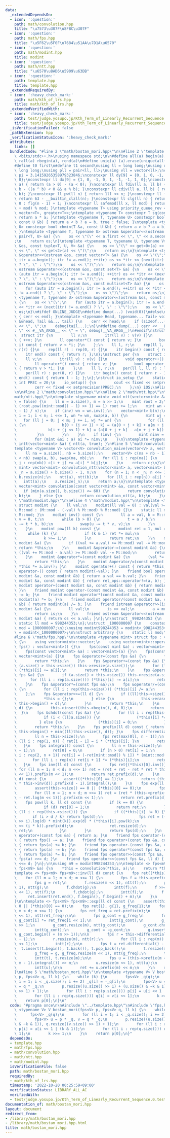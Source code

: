 ```yaml
---
data:
  _extendedDependsOn:
  - icon: ':question:'
    path: math/convolution.hpp
    title: "\u7573\u307F\u8FBC\u307F"
  - icon: ':question:'
    path: math/fps.hpp
    title: "\u5F62\u5F0F\u7684\u51AA\u7D1A\u6570"
  - icon: ':question:'
    path: math/modint.hpp
    title: modint
  - icon: ':question:'
    path: math/ntt.hpp
    title: "\u6570\u8AD6\u5909\u63DB"
  - icon: ':question:'
    path: template.hpp
    title: template.hpp
  _extendedRequiredBy:
  - icon: ':heavy_check_mark:'
    path: math/kth_of_lrs.hpp
    title: math/kth_of_lrs.hpp
  _extendedVerifiedWith:
  - icon: ':heavy_check_mark:'
    path: test/judge.yosupo.jp/Kth_Term_of_Linearly_Recurrent_Sequence.0.test.cpp
    title: test/judge.yosupo.jp/Kth_Term_of_Linearly_Recurrent_Sequence.0.test.cpp
  _isVerificationFailed: false
  _pathExtension: hpp
  _verificationStatusIcon: ':heavy_check_mark:'
  attributes:
    links: []
  bundledCode: "#line 2 \"math/bostan_mori.hpp\"\n\n#line 2 \"template.hpp\"\n\n#include\
    \ <bits/stdc++.h>\nusing namespace std;\n\n#define all(a) begin(a), end(a)\n#define\
    \ rall(a) rbegin(a), rend(a)\n#define uniq(a) (a).erase(unique(all(a)), (a).end())\n\
    #define t0 first\n#define t1 second\nusing ll = long long;\nusing ull = unsigned\
    \ long long;\nusing pll = pair<ll, ll>;\nusing vll = vector<ll>;\nconstexpr double\
    \ pi = 3.14159265358979323846;\nconstexpr ll dy[9] = {0, 1, 0, -1, 1, 1, -1, -1,\
    \ 0};\nconstexpr ll dx[9] = {1, 0, -1, 0, 1, -1, -1, 1, 0};\nconstexpr ll sign(ll\
    \ a) { return (a > 0) - (a < 0); }\nconstexpr ll fdiv(ll a, ll b) { return a /\
    \ b - ((a ^ b) < 0 && a % b); }\nconstexpr ll cdiv(ll a, ll b) { return -fdiv(-a,\
    \ b); }\nconstexpr ll pw(ll n) { return 1ll << n; }\nconstexpr ll flg(ll n) {\
    \ return 63 - __builtin_clzll(n); }\nconstexpr ll clg(ll n) { return n == 1 ?\
    \ 0 : flg(n - 1) + 1; }\nconstexpr ll safemod(ll x, ll mod) { return (x % mod\
    \ + mod) % mod; }\ntemplate <typename T> using priority_queue_rev = priority_queue<T,\
    \ vector<T>, greater<T>>;\ntemplate <typename T> constexpr T sq(const T &a) {\
    \ return a * a; }\ntemplate <typename T, typename U> constexpr bool chmax(T &a,\
    \ const U &b) { return a < b ? a = b, true : false; }\ntemplate <typename T, typename\
    \ U> constexpr bool chmin(T &a, const U &b) { return a > b ? a = b, true : false;\
    \ }\ntemplate <typename T, typename U> ostream &operator<<(ostream &os, const\
    \ pair<T, U> &a) {\n    os << \"(\" << a.first << \", \" << a.second << \")\"\
    ;\n    return os;\n}\ntemplate <typename T, typename U, typename V> ostream &operator<<(ostream\
    \ &os, const tuple<T, U, V> &a) {\n    os << \"(\" << get<0>(a) << \", \" << get<1>(a)\
    \ << \", \" << get<2>(a) << \")\";\n    return os;\n}\ntemplate <typename T> ostream\
    \ &operator<<(ostream &os, const vector<T> &a) {\n    os << \"(\";\n    for (auto\
    \ itr = a.begin(); itr != a.end(); ++itr) os << *itr << (next(itr) != a.end()\
    \ ? \", \" : \"\");\n    os << \")\";\n    return os;\n}\ntemplate <typename T>\
    \ ostream &operator<<(ostream &os, const set<T> &a) {\n    os << \"(\";\n    for\
    \ (auto itr = a.begin(); itr != a.end(); ++itr) os << *itr << (next(itr) != a.end()\
    \ ? \", \" : \"\");\n    os << \")\";\n    return os;\n}\ntemplate <typename T>\
    \ ostream &operator<<(ostream &os, const multiset<T> &a) {\n    os << \"(\";\n\
    \    for (auto itr = a.begin(); itr != a.end(); ++itr) os << *itr << (next(itr)\
    \ != a.end() ? \", \" : \"\");\n    os << \")\";\n    return os;\n}\ntemplate\
    \ <typename T, typename U> ostream &operator<<(ostream &os, const map<T, U> &a)\
    \ {\n    os << \"(\";\n    for (auto itr = a.begin(); itr != a.end(); ++itr) os\
    \ << *itr << (next(itr) != a.end() ? \", \" : \"\");\n    os << \")\";\n    return\
    \ os;\n}\n#ifdef ONLINE_JUDGE\n#define dump(...) (void(0))\n#else\nvoid debug()\
    \ { cerr << endl; }\ntemplate <typename Head, typename... Tail> void debug(Head\
    \ &&head, Tail &&... tail) {\n    cerr << head;\n    if (sizeof...(Tail)) cerr\
    \ << \", \";\n    debug(tail...);\n}\n#define dump(...) cerr << __LINE__ << \"\
    : \" << #__VA_ARGS__ << \" = \", debug(__VA_ARGS__)\n#endif\nstruct rep {\n  \
    \  struct itr {\n        ll v;\n        itr(ll v) : v(v) {}\n        void operator++()\
    \ { ++v; }\n        ll operator*() const { return v; }\n        bool operator!=(itr\
    \ i) const { return v < *i; }\n    };\n    ll l, r;\n    rep(ll l, ll r) : l(l),\
    \ r(r) {}\n    rep(ll r) : rep(0, r) {}\n    itr begin() const { return l; };\n\
    \    itr end() const { return r; };\n};\nstruct per {\n    struct itr {\n    \
    \    ll v;\n        itr(ll v) : v(v) {}\n        void operator++() { --v; }\n\
    \        ll operator*() const { return v; }\n        bool operator!=(itr i) const\
    \ { return v > *i; }\n    };\n    ll l, r;\n    per(ll l, ll r) : l(l), r(r) {}\n\
    \    per(ll r) : per(0, r) {}\n    itr begin() const { return r - 1; };\n    itr\
    \ end() const { return l - 1; };\n};\nstruct io_setup {\n    static constexpr\
    \ int PREC = 20;\n    io_setup() {\n        cout << fixed << setprecision(PREC);\n\
    \        cerr << fixed << setprecision(PREC);\n    };\n} iOS;\n#line 2 \"math/fps.hpp\"\
    \n\n#line 2 \"math/convolution.hpp\"\n\n#line 2 \"math/ntt.hpp\"\n\n#line 4 \"\
    math/ntt.hpp\"\n\ntemplate <typename mint> void ntt(vector<mint> &a, bool inv\
    \ = false) {\n    ll n = a.size(), m = n >> 1;\n    mint root = 2;\n    while\
    \ (root.pow((mint::mod() - 1) >> 1) == 1) root += 1;\n    mint wn = root.pow((mint::mod()\
    \ - 1) / n);\n    if (inv) wn = wn.inv();\n    vector<mint> b(n);\n    for (ll\
    \ i = 1; i < n; i <<= 1, wn *= wn, swap(a, b)) {\n        mint wj = 1;\n     \
    \   for (ll j = 0; j < m; j += i, wj *= wn) {\n            for (ll k : rep(i))\
    \ {\n                b[0 + (j << 1) + k] = (a[0 + j + k] + a[m + j + k]);\n  \
    \              b[i + (j << 1) + k] = (a[0 + j + k] - a[m + j + k]) * wj;\n   \
    \         }\n        }\n    }\n    if (inv) {\n        mint ninv = mint(n).inv();\n\
    \        for (mint &ai : a) ai *= ninv;\n    }\n}\ntemplate <typename mint> void\
    \ intt(vector<mint> &a) { ntt(a, true); }\n#line 5 \"math/convolution.hpp\"\n\n\
    template <typename V> vector<V> convolution_naive(vector<V> a, vector<V> b) {\n\
    \    ll na = a.size(), nb = b.size();\n    vector<V> c(na + nb - 1);\n    if (na\
    \ < nb) swap(a, b), swap(na, nb);\n    for (ll i : rep(na)) {\n        for (ll\
    \ j : rep(nb)) c[i + j] += a[i] * b[j];\n    }\n    return c;\n}\n\ntemplate <typename\
    \ mint> vector<mint> convolution_ntt(vector<mint> a, vector<mint> b) {\n    ll\
    \ _n = a.size() + b.size() - 1, n;\n    for (n = 1; n < _n; n <<= 1) {}\n    a.resize(n),\
    \ b.resize(n);\n    ntt(a), ntt(b);\n    for (ll i : rep(n)) a[i] *= b[i];\n \
    \   intt(a);\n    a.resize(_n);\n    return a;\n}\n\ntemplate <typename mint>\
    \ vector<mint> convolution(const vector<mint> &a, const vector<mint> &b) {\n \
    \   if (min(a.size(), b.size()) <= 60) {\n        return convolution_naive(a,\
    \ b);\n    } else {\n        return convolution_ntt(a, b);\n    }\n}\n#line 2\
    \ \"math/modint.hpp\"\n\n#line 4 \"math/modint.hpp\"\n\ntemplate <typename M>\
    \ struct modint {\n    ll val;\n    modint(ll val = 0) : val(val >= 0 ? val %\
    \ M::mod : (M::mod - (-val) % M::mod) % M::mod) {}\n    static ll mod() { return\
    \ M::mod; }\n    modint inv() const {\n        ll a = val, b = M::mod, u = 1,\
    \ v = 0, t;\n        while (b > 0) {\n            t = a / b;\n            swap(a\
    \ -= t * b, b);\n            swap(u -= t * v, v);\n        }\n        return u;\n\
    \    }\n    modint pow(ll k) const {\n        modint ret = 1, mul = val;\n   \
    \     while (k) {\n            if (k & 1) ret *= mul;\n            mul *= mul;\n\
    \            k >>= 1;\n        }\n        return ret;\n    }\n    modint &operator+=(const\
    \ modint &a) {\n        if ((val += a.val) >= M::mod) val -= M::mod;\n       \
    \ return *this;\n    }\n    modint &operator-=(const modint &a) {\n        if\
    \ ((val += M::mod - a.val) >= M::mod) val -= M::mod;\n        return *this;\n\
    \    }\n    modint &operator*=(const modint &a) {\n        (val *= a.val) %= M::mod;\n\
    \        return *this;\n    }\n    modint &operator/=(const modint &a) { return\
    \ *this *= a.inv(); }\n    modint operator+() const { return *this; }\n    modint\
    \ operator-() const { return modint(-val); }\n    friend bool operator==(const\
    \ modint &a, const modint &b) { return a.val == b.val; }\n    friend bool operator!=(const\
    \ modint &a, const modint &b) { return rel_ops::operator!=(a, b); }\n    friend\
    \ modint operator+(const modint &a, const modint &b) { return modint(a) += b;\
    \ }\n    friend modint operator-(const modint &a, const modint &b) { return modint(a)\
    \ -= b; }\n    friend modint operator*(const modint &a, const modint &b) { return\
    \ modint(a) *= b; }\n    friend modint operator/(const modint &a, const modint\
    \ &b) { return modint(a) /= b; }\n    friend istream &operator>>(istream &is,\
    \ modint &a) {\n        ll val;\n        is >> val;\n        a = modint(val);\n\
    \        return is;\n    }\n    friend ostream &operator<<(ostream &os, const\
    \ modint &a) { return os << a.val; }\n};\n\nstruct _998244353 {\n    constexpr\
    \ static ll mod = 998244353;\n};\nstruct _1000000007 {\n    constexpr static ll\
    \ mod = 1000000007;\n};\nusing modint998244353 = modint<_998244353>;\nusing modint1000000007\
    \ = modint<_1000000007>;\n\nstruct arbitrary {\n    static ll mod;\n};\nll arbitrary::mod;\n\
    #line 6 \"math/fps.hpp\"\n\ntemplate <typename mint> struct fps : vector<mint>\
    \ {\n    using vector<mint>::vector;\n    using vector<mint>::operator=;\n   \
    \ fps() : vector<mint>() {}\n    fps(const mint &a) : vector<mint>(1, a) {}\n\
    \    fps(const vector<mint> &a) : vector<mint>(a) {}\n    fps(const fps &a) :\
    \ vector<mint>(a) {}\n    fps &operator=(const fps &a) {\n        *this = (vector<mint>)a;\n\
    \        return *this;\n    }\n    fps &operator+=(const fps &a) {\n        if\
    \ (a.size() > this->size()) this->resize(a.size());\n        for (ll i : rep(a.size()))\
    \ (*this)[i] += a[i];\n        return *this;\n    }\n    fps &operator-=(const\
    \ fps &a) {\n        if (a.size() > this->size()) this->resize(a.size());\n  \
    \      for (ll i : rep(a.size())) (*this)[i] -= a[i];\n        return *this;\n\
    \    }\n    fps &operator*=(const fps &a);\n    fps &operator/=(const mint &a)\
    \ {\n        for (ll i : rep(this->size())) (*this)[i] /= a;\n        return *this;\n\
    \    };\n    fps &operator>>=(ll d) {\n        if ((ll)this->size() <= d) {\n\
    \            *this = {};\n        } else {\n            this->erase(this->begin(),\
    \ this->begin() + d);\n        }\n        return *this;\n    }\n    fps &operator<<=(ll\
    \ d) {\n        this->insert(this->begin(), d, 0);\n        return *this;\n  \
    \  }\n    fps &chdot(const fps &a) {\n        for (ll i : rep(this->size())) {\n\
    \            if (i < (ll)a.size()) {\n                (*this)[i] *= a[i];\n  \
    \          } else {\n                (*this)[i] = 0;\n            }\n        }\n\
    \        return *this;\n    }\n    fps prefix(ll d) const { return fps(this->begin(),\
    \ this->begin() + min((ll)this->size(), d)); }\n    fps differential() const {\n\
    \        ll n = this->size();\n        fps ret(max(0ll, n - 1));\n        for\
    \ (ll i : rep(1, n)) { ret[i - 1] = i * (*this)[i]; }\n        return ret;\n \
    \   }\n    fps integral() const {\n        ll n = this->size();\n        fps ret(n\
    \ + 1);\n        ret[0] = 0;\n        if (n > 0) ret[1] = 1;\n        for (ll\
    \ i : rep(2, n + 1)) ret[i] = (-ret[mint::mod() % i]) * (mint::mod() / i);\n \
    \       for (ll i : rep(n)) ret[i + 1] *= (*this)[i];\n        return ret;\n \
    \   }\n    fps inv(ll d) const {\n        fps ret{(*this)[0].inv()};\n       \
    \ for (ll m = 1; m < d; m <<= 1) ret = (ret + ret - ret * ret * this->prefix(m\
    \ << 1)).prefix(m << 1);\n        return ret.prefix(d);\n    }\n    fps log(ll\
    \ d) const {\n        assert((*this)[0] == 1);\n        return (this->differential()\
    \ * this->inv(d)).prefix(d - 1).integral();\n    }\n    fps exp(ll d) const {\n\
    \        assert(this->size() == 0 || (*this)[0] == 0);\n        fps ret{1};\n\
    \        for (ll m = 1; m < d; m <<= 1) ret = (ret * (this->prefix(m << 1) + 1\
    \ - ret.log(m << 1))).prefix(m << 1);\n        return ret.prefix(d);\n    }\n\
    \    fps pow(ll k, ll d) const {\n        if (k == 0) {\n            fps ret(d);\n\
    \            if (d) ret[0] = 1;\n            return ret;\n        }\n        for\
    \ (ll i : rep(this->size())) {\n            if ((*this)[i] != 0) {\n         \
    \       if (i > d / k) return fps(d);\n                fps ret = (((*this * (*this)[i].inv())\
    \ >> i).log(d) * mint(k)).exp(d) * (*this)[i].pow(k);\n                ret = (ret\
    \ << (i * k)).prefix(d);\n                ret.resize(d);\n                return\
    \ ret;\n            }\n        }\n        return fps(d);\n    }\n    friend fps\
    \ operator+(const fps &a) { return a; }\n    friend fps operator-(const fps &a)\
    \ { return fps() -= a; }\n    friend fps operator+(const fps &a, const fps &b)\
    \ { return fps(a) += b; }\n    friend fps operator-(const fps &a, const fps &b)\
    \ { return fps(a) -= b; }\n    friend fps operator*(const fps &a, const fps &b)\
    \ { return fps(a) *= b; }\n    friend fps operator>>(const fps &a, ll d) { return\
    \ fps(a) >>= d; }\n    friend fps operator<<(const fps &a, ll d) { return fps(a)\
    \ <<= d; }\n};\n\nusing m9 = modint998244353;\n\ntemplate <> fps<m9> &fps<m9>::operator*=(const\
    \ fps<m9> &a) {\n    *this = convolution(*this, a);\n    return *this;\n}\n\n\
    template <> fps<m9> fps<m9>::inv(ll d) const {\n    fps ret{(*this)[0].inv()};\n\
    \    for (ll m = 1; m < d; m <<= 1) {\n        fps f = this->prefix(m << 1);\n\
    \        fps g = ret;\n        f.resize(m << 1), ntt(f);\n        g.resize(m <<\
    \ 1), ntt(g);\n        f.chdot(g);\n        intt(f);\n        f >>= m, f.resize(m\
    \ << 1), ntt(f);\n        f.chdot(g);\n        intt(f);\n        f = -f;\n   \
    \     ret.insert(ret.end(), f.begin(), f.begin() + m);\n    }\n    return ret.prefix(d);\n\
    }\n\ntemplate <> fps<m9> fps<m9>::exp(ll d) const {\n    assert(this->size() ==\
    \ 0 || (*this)[0] == 0);\n    fps ret{1}, g{1}, g_freq{1};\n    for (ll m = 1;\
    \ m < d; m <<= 1) {\n        fps ret_freq = ret.prefix(m);\n        ret_freq.resize(m\
    \ << 1), ntt(ret_freq);\n\n        fps g_cont = g_freq;\n        for (ll i : rep(m))\
    \ g_cont[i] *= ret_freq[i << 1];\n        intt(g_cont);\n        g_cont >>= m\
    \ >> 1;\n        g_cont.resize(m), ntt(g_cont);\n        g_cont.chdot(g_freq);\n\
    \        intt(g_cont);\n        g_cont = -g_cont;\n        g.insert(g.end(), g_cont.begin(),\
    \ g_cont.begin() + (m >> 1));\n\n        fps r = this->differential().prefix(m\
    \ - 1);\n        r.resize(m), ntt(r);\n        for (ll i : rep(m)) r[i] *= ret_freq[i\
    \ << 1];\n        intt(r);\n\n        fps t = ret.differential() - r;\n      \
    \  t.insert(t.begin(), t.back()), t.pop_back();\n        t.resize(m << 1), ntt(t);\n\
    \        g_freq = g, g_freq.resize(m << 1), ntt(g_freq);\n        t.chdot(g_freq);\n\
    \        intt(t), t.resize(m);\n\n        fps u = (this->prefix(m << 1) - (t <<\
    \ m - 1).integral()) >> m;\n        u.resize(m << 1), ntt(u);\n        u.chdot(ret_freq);\n\
    \        intt(u);\n\n        ret += u.prefix(m) << m;\n    }\n    return ret.prefix(d);\n\
    }\n#line 5 \"math/bostan_mori.hpp\"\n\ntemplate <typename V> V bostan_mori(fps<V>\
    \ p, fps<V> q, ll k) {\n    while (k) {\n        fps<V> _q(q);\n        for (ll\
    \ i = 1; i < _q.size(); i += 2) _q[i] = -_q[i];\n        fps<V> u = p * _q, v\
    \ = q * _q;\n        p.resize((u.size() >> 1) + (u.size() & ~k & 1)), q.resize((v.size()\
    \ >> 1) + 1);\n        for (ll i : rep(p.size())) p[i] = u[i << 1 | (k & 1)];\n\
    \        for (ll i : rep(q.size())) q[i] = v[i << 1];\n        k >>= 1;\n    }\n\
    \    return p[0];\n}\n"
  code: "#pragma once\n\n#include \"../template.hpp\"\n#include \"fps.hpp\"\n\ntemplate\
    \ <typename V> V bostan_mori(fps<V> p, fps<V> q, ll k) {\n    while (k) {\n  \
    \      fps<V> _q(q);\n        for (ll i = 1; i < _q.size(); i += 2) _q[i] = -_q[i];\n\
    \        fps<V> u = p * _q, v = q * _q;\n        p.resize((u.size() >> 1) + (u.size()\
    \ & ~k & 1)), q.resize((v.size() >> 1) + 1);\n        for (ll i : rep(p.size()))\
    \ p[i] = u[i << 1 | (k & 1)];\n        for (ll i : rep(q.size())) q[i] = v[i <<\
    \ 1];\n        k >>= 1;\n    }\n    return p[0];\n}"
  dependsOn:
  - template.hpp
  - math/fps.hpp
  - math/convolution.hpp
  - math/ntt.hpp
  - math/modint.hpp
  isVerificationFile: false
  path: math/bostan_mori.hpp
  requiredBy:
  - math/kth_of_lrs.hpp
  timestamp: '2022-10-20 00:25:59+09:00'
  verificationStatus: LIBRARY_ALL_AC
  verifiedWith:
  - test/judge.yosupo.jp/Kth_Term_of_Linearly_Recurrent_Sequence.0.test.cpp
documentation_of: math/bostan_mori.hpp
layout: document
redirect_from:
- /library/math/bostan_mori.hpp
- /library/math/bostan_mori.hpp.html
title: math/bostan_mori.hpp
---
```

